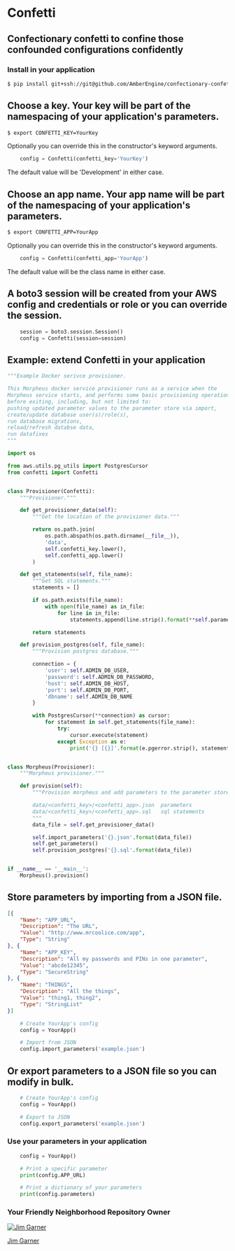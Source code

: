 Confetti
=========
Confectionary confetti to confine those confounded configurations confidently
---------

### Install in your application
```bash
$ pip install git+ssh://git@github.com/AmberEngine/confectionary-confetti.git#egg=confectionary-confetti
```

## Choose a key. Your key will be part of the namespacing of your application's parameters.
```bash
$ export CONFETTI_KEY=YourKey
```
Optionally you can override this in the constructor's keyword arguments.
```python
    config = Confetti(confetti_key='YourKey')
```
The default value will be 'Development' in either case.

## Choose an app name. Your app name will be part of the namespacing of your application's parameters.
```bash
$ export CONFETTI_APP=YourApp
```
Optionally you can override this in the constructor's keyword arguments.
```python
    config = Confetti(confetti_app='YourApp')
```
The default value will be the class name in either case.

## A boto3 session will be created from your AWS config and credentials or role or you can override the session.
```python
    session = boto3.session.Session()
    config = Confetti(session=session)
```

## Example: extend Confetti in your application
```python
"""Example Docker serivce provisioner.

This Morpheus docker service provisioner runs as a service when the 
Morpheus service starts, and performs some basic provisioning operations
before exiting, including, but not limited to:
pushing updated parameter values to the parameter store via import,
create/update database user(s)/role(s),
run database migrations,
reload/refresh databse data,
run datafixes
"""

import os

from aws.utils.pg_utils import PostgresCursor
from confetti import Confetti


class Provisioner(Confetti):
    """Provisioner."""

    def get_provisioner_data(self):
        """Get the location of the provisioner data."""

        return os.path.join(
            os.path.abspath(os.path.dirname(__file__)),
            'data',
            self.confetti_key.lower(),
            self.confetti_app.lower()
        )

    def get_statements(self, file_name):
        """Get SQL statements."""
        statements = []

        if os.path.exists(file_name):
            with open(file_name) as in_file:
                for line in in_file:
                    statements.append(line.strip().format(**self.parameters))

        return statements

    def provision_postgres(self, file_name):
        """Provision postgres database."""

        connection = {
            'user': self.ADMIN_DB_USER,
            'password': self.ADMIN_DB_PASSWORD,
            'host': self.ADMIN_DB_HOST,
            'port': self.ADMIN_DB_PORT,
            'dbname': self.ADMIN_DB_NAME
        }

        with PostgresCursor(**connection) as cursor:
            for statement in self.get_statements(file_name):
                try:
                    cursor.execute(statement)
                except Exception as e:
                    print('{} [{}]'.format(e.pgerror.strip(), statement))


class Morpheus(Provisioner):
    """Morpheus provisioner."""

    def provision(self):
        """Provision morpheus and add parameters to the parameter store.

        data/<confetti_key>/<confetti_app>.json  parameters
        data/<confetti_key>/<confetti_app>.sql   sql statements
        """
        data_file = self.get_provisioner_data()

        self.import_parameters('{}.json'.format(data_file))
        self.get_parameters()
        self.provision_postgres('{}.sql'.format(data_file))


if __name__ == '__main__':
    Morpheus().provision()
```

## Store parameters by importing from a JSON file.
```json
[{
    "Name": "APP_URL",
    "Description": "The URL",
    "Value": "http://www.mrcoolice.com/app",
    "Type": "String"
}, {
    "Name": "APP_KEY",
    "Description": "All my passwords and PINs in one parameter",
    "Value": "abcde12345",
    "Type": "SecureString"
}, {
    "Name": "THINGS",
    "Description": "All the things",
    "Value": "thing1, thing2",
    "Type": "StringList"
}]
```

```python
    # Create YourApp's config
    config = YourApp()

    # Import from JSON
    config.import_parameters('example.json')
```

## Or export parameters to a JSON file so you can modify in bulk.
```python
    # Create YourApp's config
    config = YourApp()

    # Export to JSON
    config.export_parameters('example.json')
```

### Use your parameters in your application
```python
    config = YourApp()

    # Print a specific parameter
    print(config.APP_URL)

    # Print a dictionary of your parameters
    print(config.parameters)
```

### Your Friendly Neighborhood Repository Owner

[![Jim Garner](https://avatars2.githubusercontent.com/u/9437566?v=3&s=100)](https://github.com/jg75)

[Jim Garner](https:/github.com/jg75)
